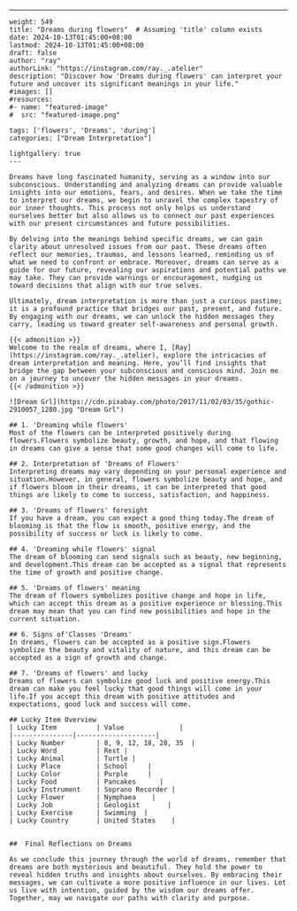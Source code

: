 ---
    weight: 549
    title: "Dreams during flowers"  # Assuming 'title' column exists
    date: 2024-10-13T01:45:00+08:00
    lastmod: 2024-10-13T01:45:00+08:00
    draft: false
    author: "ray"
    authorLink: "https://instagram.com/ray._.atelier"
    description: "Discover how 'Dreams during flowers' can interpret your future and uncover its significant meanings in your life."
    #images: []
    #resources:
    #- name: "featured-image"
    #  src: "featured-image.png"
    
    tags: ['flowers', 'Dreams', 'during']
    categories: ["Dream Interpretation"]
    
    lightgallery: true
    ---
    
    Dreams have long fascinated humanity, serving as a window into our subconscious. Understanding and analyzing dreams can provide valuable insights into our emotions, fears, and desires. When we take the time to interpret our dreams, we begin to unravel the complex tapestry of our inner thoughts. This process not only helps us understand ourselves better but also allows us to connect our past experiences with our present circumstances and future possibilities.
    
    By delving into the meanings behind specific dreams, we can gain clarity about unresolved issues from our past. These dreams often reflect our memories, traumas, and lessons learned, reminding us of what we need to confront or embrace. Moreover, dreams can serve as a guide for our future, revealing our aspirations and potential paths we may take. They can provide warnings or encouragement, nudging us toward decisions that align with our true selves.
    
    Ultimately, dream interpretation is more than just a curious pastime; it is a profound practice that bridges our past, present, and future. By engaging with our dreams, we can unlock the hidden messages they carry, leading us toward greater self-awareness and personal growth.
    
    {{< admonition >}}
    Welcome to the realm of dreams, where I, [Ray](https://instagram.com/ray._.atelier), explore the intricacies of dream interpretation and meaning. Here, you’ll find insights that bridge the gap between your subconscious and conscious mind. Join me on a journey to uncover the hidden messages in your dreams.
    {{< /admonition >}}
    
    ![Dream Grl](https://cdn.pixabay.com/photo/2017/11/02/03/35/gothic-2910057_1280.jpg "Dream Grl")
    
    ## 1. 'Dreaming while flowers'
    Most of the flowers can be interpreted positively during flowers.Flowers symbolize beauty, growth, and hope, and that flowing in dreams can give a sense that some good changes will come to life.
    
    ## 2. Interpretation of 'Dreams of Flowers'
    Interpreting dreams may vary depending on your personal experience and situation.However, in general, flowers symbolize beauty and hope, and if flowers bloom in their dreams, it can be interpreted that good things are likely to come to success, satisfaction, and happiness.
    
    ## 3. 'Dreams of flowers' foresight
    If you have a dream, you can expect a good thing today.The dream of blooming is that the flow is smooth, positive energy, and the possibility of success or luck is likely to come.
    
    ## 4. 'Dreaming while flowers' signal
    The dream of blooming can send signals such as beauty, new beginning, and development.This dream can be accepted as a signal that represents the time of growth and positive change.
    
    ## 5. 'Dreams of flowers' meaning
    The dream of flowers symbolizes positive change and hope in life, which can accept this dream as a positive experience or blessing.This dream may mean that you can find new possibilities and hope in the current situation.
    
    ## 6. Signs of'Classes 'Dreams'
    In dreams, flowers can be accepted as a positive sign.Flowers symbolize the beauty and vitality of nature, and this dream can be accepted as a sign of growth and change.
    
    ## 7. 'Dreams of flowers' and lucky
    Dreams of flowers can symbolize good luck and positive energy.This dream can make you feel lucky that good things will come in your life.If you accept this dream with positive attitudes and expectations, good luck and success will come.
    
    ## Lucky Item Overview
    | Lucky Item          | Value              |
    |---------------|--------------------|
    | Lucky Number        | 8, 9, 12, 18, 28, 35  |
    | Lucky Word          | Rest |
    | Lucky Animal        | Turtle |
    | Lucky Place         | School     |
    | Lucky Color         | Purple     |
    | Lucky Food          | Pancakes      |
    | Lucky Instrument    | Soprano Recorder |
    | Lucky Flower        | Nymphaea    |
    | Lucky Job           | Geologist       |
    | Lucky Exercise      | Swimming  |
    | Lucky Country       | United States    |
    
    
    ##  Final Reflections on Dreams
    
    As we conclude this journey through the world of dreams, remember that dreams are both mysterious and beautiful. They hold the power to reveal hidden truths and insights about ourselves. By embracing their messages, we can cultivate a more positive influence in our lives. Let us live with intention, guided by the wisdom our dreams offer. Together, may we navigate our paths with clarity and purpose.
    